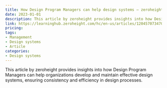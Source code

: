```yaml
---
title: How Design Program Managers can help design systems – zeroheight
date: 2023-01-01
description: This article by zeroheight provides insights into how Design Program Managers can help organizations develop and maintain effective design systems, ensuring consistency and efficiency in design processes.
link: https://learninghub.zeroheight.com/hc/en-us/articles/12045707347099
pricing: 
tags: 
- Management
- Design systems
- Article
categories: 
- Design systems 
---
```


This article by zeroheight provides insights into how Design Program Managers can help organizations develop and maintain effective design systems, ensuring consistency and efficiency in design processes.